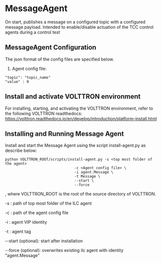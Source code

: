 # MessageAgent

On start, publishes a message on a configured topic with a configured message payload. 
 Intended to enable/disable actuation of the TCC control agents during a control test

## MessageAgent Configuration

The json format of the config files are specified below. 

1.  Agent config file:

````
"topic": "topic_name"
"value" : 0
````

## Install and activate VOLTTRON environment
For installing, starting, and activating the VOLTTRON environment, refer to the following VOLTTRON readthedocs: 
https://volttron.readthedocs.io/en/develop/introduction/platform-install.html

## Installing and Running Message Agent
Install and start the Message Agent using the script install-agent.py as describe below:

```
python VOLTTRON_ROOT/scripts/install-agent.py -s <top most folder of the agent> 
                                -c <Agent config file> \
                                -i agent.Message \
                                -t Message \
                                --start \
                                --force
```

, where VOLTTRON_ROOT is the root of the source directory of VOLTTRON.

-s : path of top most folder of the ILC agent

-c : path of the agent config file

-i : agent VIP identity

-t : agent tag
 
--start (optional): start after installation

--force (optional): overwrites existing ilc agent with identity "agent.Message"  
